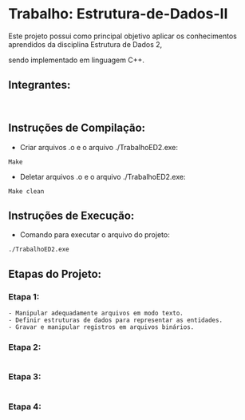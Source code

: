 # Trabalho: Estrutura-de-Dados-II

Este projeto possui como principal objetivo aplicar os conhecimentos aprendidos da disciplina Estrutura de Dados 2,

sendo implementado em linguagem C++.

## Integrantes:

```


```

## Instruções de Compilação:

- Criar arquivos .o e o arquivo ./TrabalhoED2.exe:

```
Make
```

- Deletar arquivos .o e o arquivo ./TrabalhoED2.exe:

```
Make clean
```

## Instruções de Execução:

- Comando para executar o arquivo do projeto:

```
./TrabalhoED2.exe
```

## Etapas do Projeto:

### Etapa 1:

```
- Manipular adequadamente arquivos em modo texto.
- Definir estruturas de dados para representar as entidades.
- Gravar e manipular registros em arquivos binários.
```

### Etapa 2:

```
```

### Etapa 3:

```
```

### Etapa 4:

```
```
